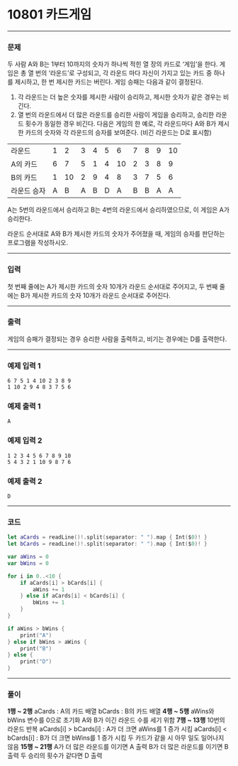 # 10801 카드게임
---
### 문제
두 사람 A와 B는 1부터 10까지의 숫자가 하나씩 적힌 열 장의 카드로 ‘게임’을 한다. 게임은 총 열 번의 ‘라운드’로 구성되고, 각 라운드 마다 자신이 가지고 있는 카드 중 하나를 제시하고, 한 번 제시한 카드는 버린다. 게임 승패는 다음과 같이 결정된다.

1. 각 라운드는 더 높은 숫자를 제시한 사람이 승리하고, 제시한 숫자가 같은 경우는 비긴다.
2. 열 번의 라운드에서 더 많은 라운드를 승리한 사람이 게임을 승리하고, 승리한 라운드 횟수가 동일한 경우 비긴다.
다음은 게임의 한 예로, 각 라운드마다 A와 B가 제시한 카드의 숫자와 각 라운드의 승자를 보여준다. (비긴 라운드는 D로 표시함)

<table>
    <tr>
        <td>라운드</td>
        <td>1</td>
        <td>2</td>
        <td>3</td>
        <td>4</td>
        <td>5</td>
        <td>6</td>
        <td>7</td>
        <td>8</td>
        <td>9</td>
        <td>10</td>
    </tr>
    <tr>
        <td>A의 카드</td>
        <td>6</td>
        <td>7</td>
        <td>5</td>
        <td>1</td>
        <td>4</td>
        <td>10</td>
        <td>2</td>
        <td>3</td>
        <td>8</td>
        <td>9</td>
    </tr>
    <tr>
        <td>B의 카드</td>
        <td>1</td>
        <td>10</td>
        <td>2</td>
        <td>9</td>
        <td>4</td>
        <td>8</td>
        <td>3</td>
        <td>7</td>
        <td>5</td>
        <td>6</td>
    </tr>
    <tr>
        <td>라운드 승자</td>
        <td>A</td>
        <td>B</td>
        <td>A</td>
        <td>B</td>
        <td>D</td>
        <td>A</td>
        <td>B</td>
        <td>B</td>
        <td>A</td>
        <td>A</td>
    </tr>
</table>

A는 5번의 라운드에서 승리하고 B는 4번의 라운드에서 승리하였으므로, 이 게임은 A가 승리한다.

라운드 순서대로 A와 B가 제시한 카드의 숫자가 주어졌을 때, 게임의 승자를 판단하는 프로그램을 작성하시오.

---
### 입력
첫 번째 줄에는 A가 제시한 카드의 숫자 10개가 라운드 순서대로 주어지고, 두 번째 줄에는 B가 제시한 카드의 숫자 10개가 라운드 순서대로 주어진다.

---
### 출력
게임의 승패가 결정되는 경우 승리한 사람을 출력하고, 비기는 경우에는 D를 출력한다.

---
### 예제 입력 1
```
6 7 5 1 4 10 2 3 8 9
1 10 2 9 4 8 3 7 5 6
```
### 예제 출력 1
```
A
```
### 예제 입력 2
```
1 2 3 4 5 6 7 8 9 10
5 4 3 2 1 10 9 8 7 6
```
### 예제 출력 2
```
D
```
---
### 코드
```swift
let aCards = readLine()!.split(separator: " ").map { Int($0)! }
let bCards = readLine()!.split(separator: " ").map { Int($0)! }

var aWins = 0
var bWins = 0

for i in 0..<10 {
    if aCards[i] > bCards[i] {
        aWins += 1
    } else if aCards[i] < bCards[i] {
        bWins += 1
    }
}

if aWins > bWins {
    print("A")
} else if bWins > aWins {
    print("B")
} else {
    print("D")
}
```
---
### 풀이
**1행 ~ 2행**
aCards : A의 카드 배열
bCards : B의 카드 배열
**4행 ~ 5행**
aWins와 bWins 변수를 0으로 초기화
A와 B가 이긴 라운드 수를 세기 위함
**7행 ~ 13행**
10번의 라운드 반복
aCards[i] > bCards[i] : A가 더 크면 aWins를 1 증가 시킴
aCards[i] < bCards[i] : B가 더 크면 bWins를 1 증가 시킴
두 카드가 같을 시 아무 일도 일어나지 않음
**15행 ~ 21행**
A가 더 많은 라운드를 이기면 A 출력
B가 더 많은 라운드를 이기면 B 출력
두 승리의 횟수가 같다면 D 출력
